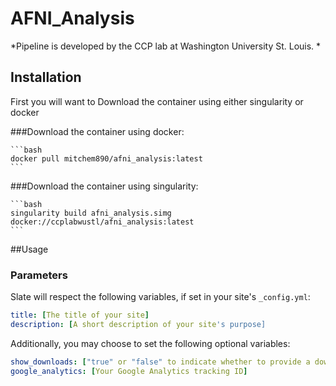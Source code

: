 # AFNI_Analysis

*Pipeline is developed by the CCP lab at Washington University St. Louis. *


## Installation
First you will want to Download the container using either singularity or docker

###Download the container using docker:

    ```bash
    docker pull mitchem890/afni_analysis:latest
    ```
###Download the container using singularity:

    ```bash
    singularity build afni_analysis.simg docker://ccplabwustl/afni_analysis:latest
    ```

##Usage

### Parameters

Slate will respect the following variables, if set in your site's `_config.yml`:

```yml
title: [The title of your site]
description: [A short description of your site's purpose]
```

Additionally, you may choose to set the following optional variables:

```yml
show_downloads: ["true" or "false" to indicate whether to provide a download URL]
google_analytics: [Your Google Analytics tracking ID]
```

